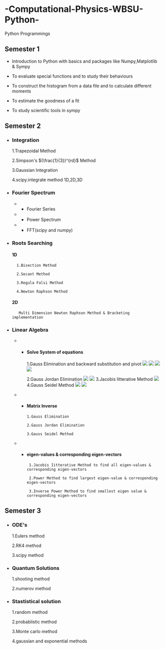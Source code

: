 # -Computational-Physics-WBSU-Python-
Python Programmings

## Semester 1
- Introduction to Python with basics and packages like Numpy,Matplotlib & Sympy

- To evaluate special functions and to study their behaviours

- To construct the histogram from a data file and to calculate different moments

- To estimate the goodness of a fit

- To study scientific tools in sympy

## Semester 2
- ### Integration 
     1.Trapezoidal Method
 
     2.Simpson's $(\frac{1}{3})^{rd}$ Method

     3.Gaussian Integration

     4.scipy.integrate method 1D,2D,3D
   
- ### Fourier Spectrum
   - - Fourier Series
   - - Power Spectrum
   - - FFT(scipy and numpy)

- ### Roots Searching
   #### 1D
        1.Bisection Method
   
        2.Secant Method
   
        3.Regula Falsi Method
    
        4.Newton Raphson Method
    
   #### 2D
         Multi Dimension Newton Raphson Method & Bracketing implementation
      
- ### Linear Algebra
  - - #### Solve System of equations
          
      1.Gauss Elimination and backward substitution and pivot 
        <img src="https://raw.githubusercontent.com/Chaks1603/Python-Assignments/085f12c759190be0cf00c5a0144134c9c4883c53/Logic_Tables/img/gauss.png">
        <img src="https://raw.githubusercontent.com/Chaks1603/Python-Assignments/085f12c759190be0cf00c5a0144134c9c4883c53/Logic_Tables/img/gauss_back.png">
        <img src="https://raw.githubusercontent.com/Chaks1603/Python-Assignments/085f12c759190be0cf00c5a0144134c9c4883c53/Logic_Tables/img/gauss_pivot.png">
        <img src="https://raw.githubusercontent.com/Chaks1603/Python-Assignments/085f12c759190be0cf00c5a0144134c9c4883c53/Logic_Tables/img/gauss_back_inv.png">
        
      2.Gauss Jordan Elimination 
         <img src="https://raw.githubusercontent.com/Chaks1603/Python-Assignments/085f12c759190be0cf00c5a0144134c9c4883c53/Logic_Tables/img/gauss_jordan.png">
         <img src="https://raw.githubusercontent.com/Chaks1603/Python-Assignments/085f12c759190be0cf00c5a0144134c9c4883c53/Logic_Tables/img/gj_inv.png">
      3.Jacobis Iitterative Method
          <img src="https://raw.githubusercontent.com/Chaks1603/Python-Assignments/085f12c759190be0cf00c5a0144134c9c4883c53/Logic_Tables/img/jcobi.png">
      4.Gauss Seidel Method 
           <img src="https://raw.githubusercontent.com/Chaks1603/Python-Assignments/085f12c759190be0cf00c5a0144134c9c4883c53/Logic_Tables/img/gs.png">
           <img src="https://raw.githubusercontent.com/Chaks1603/Python-Assignments/085f12c759190be0cf00c5a0144134c9c4883c53/Logic_Tables/img/gs%20inv.png">
           
  - - #### Matrix Inverse
          
          1.Gauss Elimination  

          2.Gauss Jordan Elimination 

          3.Gauss Seidel Method
   
  - - #### eigen-values & corresponding eigen-vectors
           
           1.Jacobis Iitterative Method to find all eigen-values & corresponding eigen-vectors
           
           2.Power Method to find largest eigen-value & corresponding eigen-vectors
           
           3.Inverse Power Method to find smallest eigen value & corresponding eigen-vectors


## Semester 3

- ###  ODE's
   1.Eulers method
   
   2.RK4 method
   
   3.scipy method

- ###  Quantum Solutions
   1.shooting method
   
   2.numerov method

- ###  Stastistical solution
   1.random method
   
   2.probablistic method
   
   3.Monte carlo method
   
   4.gaussian and exponential methods

